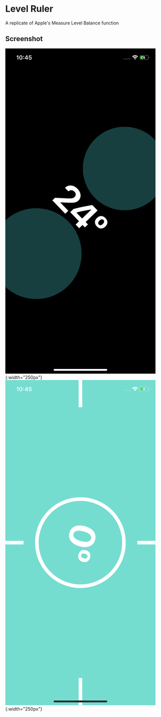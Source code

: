 # Level Ruler
A replicate of Apple's Measure Level Balance function

## Screenshot
![Screenshot](Screenshots/ss1.png) {:width="250px"}
![Screenshot](Screenshots/ss2.png) {:width="250px"}
